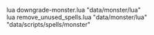 lua downgrade-monster.lua "data/monster/lua"  
lua remove_unused_spells.lua "data/monster/lua" "data/scripts/spells/monster"
